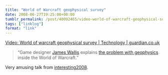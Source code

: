 ```yaml
---
title: "World of Warcraft geophysical survey"
date: 2008-06-27T19:25:00+00:00
tumblr_permalink: /post/40092465/video-world-of-warcraft-geophysical-survey
tags: ["linklog"]
format: "link"
---
```


[Video: World of warcraft geophysical survey | Technology | guardian.co.uk][1]

> “Game designer [James Wallis](http://www.spaaace.com/cope/) explains [the problem with geophysics](http://www.guardian.co.uk/technology/video/2008/jun/25/interesting.world.warcraft) inside the World of Warcraft.”

Very amusing talk from [interesting2008](http://russelldavies.typepad.com/planning/interesting2008/).

[1]: http://www.guardian.co.uk/technology/video/2008/jun/25/interesting.world.warcraft
